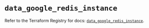 # `data_google_redis_instance`

Refer to the Terraform Registry for docs: [`data_google_redis_instance`](https://registry.terraform.io/providers/hashicorp/google/6.48.0/docs/data-sources/redis_instance).
